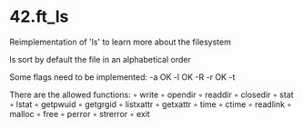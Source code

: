 # 42.ft_ls
Reimplementation of 'ls' to learn more about the filesystem

ls sort by default the file in an alphabetical order

Some flags need to be implemented:
	-a	OK
	-l	OK
	-R
	-r	OK
	-t


There are the allowed functions:
◦ write
◦ opendir
◦ readdir
◦ closedir
◦ stat
◦ lstat
◦ getpwuid
◦ getgrgid
◦ listxattr
◦ getxattr
◦ time
◦ ctime
◦ readlink
◦ malloc
◦ free
◦ perror
◦ strerror
◦ exit